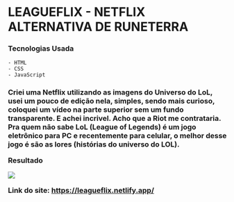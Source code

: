 <H1>LEAGUEFLIX - NETFLIX ALTERNATIVA DE RUNETERRA </H1>

### Tecnologias Usada
    - HTML
    - CSS
    - JavaScript
  
<h3>Criei uma Netflix utilizando as imagens do Universo do LoL, usei um pouco de edição nela, simples, sendo mais curioso, coloquei um vídeo na parte superior sem um fundo transparente. E achei incrivel. Acho que a Riot me contrataria. Pra quem não sabe LoL (League of Legends) é um jogo eletrônico para PC e recentemente para celular, o melhor desse jogo é são as lores (histórias do universo do LOL).
  
  **Resultado**
  
  <img src="https://i.pinimg.com/originals/c3/b4/29/c3b4297bf507de9b47a6f7a1fdfc2890.jpg">
    
  Link do site:
    https://leagueflix.netlify.app/
  
